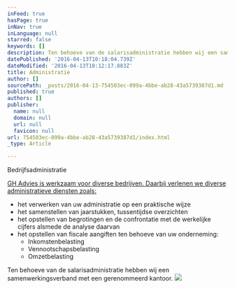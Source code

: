 ```yaml
---
inFeed: true
hasPage: true
inNav: true
inLanguage: null
starred: false
keywords: []
description: Ten behoeve van de salarisadministratie hebben wij een samenwerkingsverband met een gerenommeerd kantoor.
datePublished: '2016-04-13T10:18:04.739Z'
dateModified: '2016-04-13T10:12:17.883Z'
title: Administratie
author: []
sourcePath: _posts/2016-04-13-754503ec-099a-4bbe-ab28-43a5739387d1.md
published: true
authors: []
publisher:
  name: null
  domain: null
  url: null
  favicon: null
url: 754503ec-099a-4bbe-ab28-43a5739387d1/index.html
_type: Article

---
```

Bedrijfsadministratie

[GH Advies is werkzaam voor diverse bedrijven. Daarbij verlenen we diverse administratieve diensten zoals:][0]

* het verwerken van uw administratie op een praktische wijze
* het samenstellen van jaarstukken, tussentijdse overzichten
* het opstellen van begrotingen en de confrontatie met de werkelijke cijfers alsmede de analyse daarvan
* het opstellen van fiscale aangiften ten behoeve van uw onderneming:
  * Inkomstenbelasting
  * Vennootschapsbelasting
  * Omzetbelasting

Ten behoeve van de salarisadministratie hebben wij een samenwerkingsverband met een gerenommeerd kantoor.
![](https://the-grid-user-content.s3-us-west-2.amazonaws.com/91ba184e-2cc8-4263-9938-0cc15659c975.jpg)

[0]: http://gh-advies.nl/administratie.html
